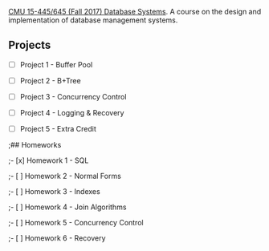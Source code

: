 [CMU 15-445/645 (Fall 2017) Database Systems](http://15445.courses.cs.cmu.edu/fall2017/). A course on the design and implementation of database management systems.

## Projects

- [ ] Project 1 - Buffer Pool

- [ ] Project 2 - B+Tree

- [ ] Project 3 - Concurrency Control

- [ ] Project 4 - Logging & Recovery

- [ ] Project 5 - Extra Credit

;## Homeworks

;- [x] Homework 1 - SQL

;- [ ] Homework 2 - Normal Forms

;- [ ] Homework 3 - Indexes

;- [ ] Homework 4 - Join Algorithms

;- [ ] Homework 5 - Concurrency Control

;- [ ] Homework 6 - Recovery 

